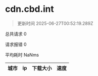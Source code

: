 
  # cdn.cbd.int

  > 更新时间 2025-06-27T00:52:19.289Z
  
  总共请求 0

  请求报错 0

  平均耗时 NaNms

|城市|ip|下载大小|速度|
|-----|----------|---|---|

  